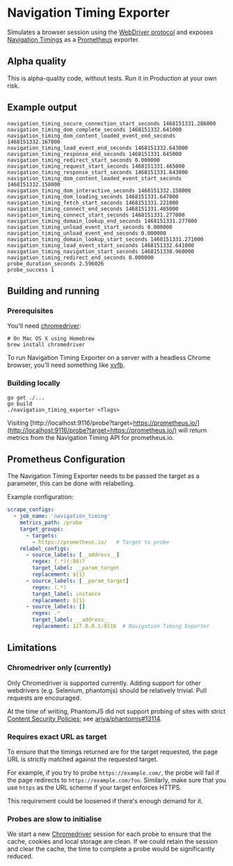 # Navigation Timing Exporter

Simulates a browser session using the [WebDriver protocol][] and exposes
[Navigation Timings][] as a [Prometheus][] exporter.

[Prometheus]: https://prometheus.io/
[Navigation Timings]: https://www.w3.org/TR/navigation-timing/
[WebDriver protocol]: https://www.w3.org/TR/webdriver/

## Alpha quality

This is alpha-quality code, without tests. Run it in Production at your own
risk.

## Example output

```
navigation_timing_secure_connection_start_seconds 1468151331.286000
navigation_timing_dom_complete_seconds 1468151332.641000
navigation_timing_dom_content_loaded_event_end_seconds 1468151332.167000
navigation_timing_load_event_end_seconds 1468151332.643000
navigation_timing_response_end_seconds 1468151331.645000
navigation_timing_redirect_start_seconds 0.000000
navigation_timing_request_start_seconds 1468151331.465000
navigation_timing_response_start_seconds 1468151331.643000
navigation_timing_dom_content_loaded_event_start_seconds 1468151332.158000
navigation_timing_dom_interactive_seconds 1468151332.158000
navigation_timing_dom_loading_seconds 1468151331.647000
navigation_timing_fetch_start_seconds 1468151331.221000
navigation_timing_connect_end_seconds 1468151331.465000
navigation_timing_connect_start_seconds 1468151331.277000
navigation_timing_domain_lookup_end_seconds 1468151331.277000
navigation_timing_unload_event_start_seconds 0.000000
navigation_timing_unload_event_end_seconds 0.000000
navigation_timing_domain_lookup_start_seconds 1468151331.271000
navigation_timing_load_event_start_seconds 1468151332.641000
navigation_timing_navigation_start_seconds 1468151330.960000
navigation_timing_redirect_end_seconds 0.000000
probe_duration_seconds 2.596026
probe_success 1
```

## Building and running

### Prerequisites

You'll need [chromedriver][]:

    # On Mac OS X using Homebrew
    brew install chromedriver

To run Navigation Timing Exporter on a server with a headless Chrome browser,
you'll need something like [xvfb][].

[chromedriver]: https://sites.google.com/a/chromium.org/chromedriver/
[xvfb]: https://www.x.org/archive/X11R7.6/doc/man/man1/Xvfb.1.xhtml

### Building locally

    go get ./...
    go build
    ./navigation_timing_exporter <flags>

Visiting [http://localhost:9116/probe?target=https://prometheus.io/](http://localhost:9116/probe?target=https://prometheus.io/)
will return metrics from the Navigation Timing API for prometheus.io.

## Prometheus Configuration

The Navigation Timing Exporter needs to be passed the target as a parameter,
this can be done with relabelling.

Example configuration:

```yaml
scrape_configs:
  - job_name: 'navigation_timing'
    metrics_path: /probe
    target_groups:
      - targets:
        - https://prometheus.io/   # Target to probe
    relabel_configs:
      - source_labels: [__address__]
        regex: (.*)(:80)?
        target_label: __param_target
        replacement: ${1}
      - source_labels: [__param_target]
        regex: (.*)
        target_label: instance
        replacement: ${1}
      - source_labels: []
        regex: .*
        target_label: __address__
        replacement: 127.0.0.1:9116  # Navigation Timing Exporter
```

## Limitations

### Chromedriver only (currently)

Only Chromedriver is supported currently. Adding support for other webdrivers
(e.g. Selenium, phantomjs) should be relatively trivial. Pull requests are
encouraged.

At the time of writing, PhantomJS did not support probing of sites with strict
[Content Security Policies][]; see [ariya/phantomjs#13114][].

[Content Security Policies]: https://www.w3.org/TR/CSP1/
[ariya/phantomjs#13114]: https://github.com/ariya/phantomjs/issues/13114

### Requires exact URL as target

To ensure that the timings returned are for the target requested, the page URL
is strictly matched against the requested target.

For example, if you try to probe `https://example.com/`, the probe will fail if
the page redirects to `https://example.com/foo`. Similarly, make sure that you
use `https` as the URL scheme if your target enforces HTTPS.

This requirement could be loosened if there's enough demand for it.

### Probes are slow to initialise

We start a new [Chromedriver][] session for each probe to ensure that the
cache, cookies and local storage are clean. If we could retain the session and
clear the cache, the time to complete a probe would be significantly reduced.
